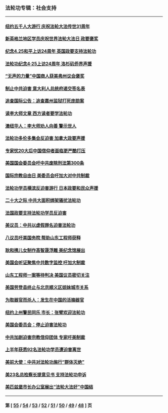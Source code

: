 ### 法轮功专辑：社会支持
---
#### [纽约五千人大游行 庆祝法轮大法传世31周年](../../pages/nf4386/n13995110.md?05160430) 
#### [新英格兰地区学员庆祝世界法轮大法日 政要褒奖](../../pages/nf4386/n13990800.md?05160430) 
#### [纪念4.25和平上访24周年 英国政要支持法轮功](../../pages/nf4386/n13984057.md?05160430) 
#### [法轮功纪念4·25上访24周年 洛杉矶侨界声援](../../pages/nf4386/n13978796.md?05160430) 
#### [“无声的力量”中国商人获美弗州议会褒奖](../../pages/nf4386/n13941208.md?05160430) 
#### [制止中共迫害 意大利人总统府递交签名表](../../pages/nf4386/n13933726.md?05160430) 
#### [追查国际公告：追查嘉州监狱打死庞勋案](../../pages/nf4386/n13933461.md?05160430) 
#### [读李大师文章 西方读者要学法轮功](../../pages/nf4386/n13925142.md?05160430) 
#### [澳纽华人：李大师劝人向善 警示世人](../../pages/nf4386/n13924146.md?05160430) 
#### [法轮功多伦多集会反迫害 加拿大政要声援](../../pages/nf4386/n13881303.md?05160430) 
#### [专家忧20大后中国信仰者面临更严酷打压](../../pages/nf4386/n13874993.md?05160430) 
#### [美国国会委员会吁中共废除刑法第300条](../../pages/nf4386/n13868121.md?05160430) 
#### [国际宗教自由日 美委员会吁加大对中共制裁](../../pages/nf4386/n13855021.md?05160430) 
#### [法轮功学员横滨反迫害游行 日本政要和民众声援](../../pages/nf4386/n13847132.md?05160430) 
#### [二十大之际 中共大面积绑架骚扰法轮功](../../pages/nf4386/n13846381.md?05160430) 
#### [法国政要支持法轮功学员反迫害](../../pages/nf4386/n13841970.md?05160430) 
#### [美议员：中共以虚假罪名迫害法轮功](../../pages/nf4386/n13841083.md?05160430) 
#### [八议员吁美国务院 帮助山东工程师获释](../../pages/nf4386/n13836379.md?05160430) 
#### [耿和携儿女制作高智晟浮雕 美纪念馆展出](../../pages/nf4386/n13829624.md?05160430) 
#### [美国会听证聚焦中共数字监控 吁加大制裁](../../pages/nf4386/n13825083.md?05160430) 
#### [山东工程师一案等待判决 美国议员密切关注](../../pages/nf4386/n13815065.md?05160430) 
#### [美国劳登县终止与北京顺义区姐妹城市关系](../../pages/nf4386/n13811030.md?05160430) 
#### [为取器官而杀人：发生在中国的活摘器官](../../pages/nf4386/n13794731.md?05160430) 
#### [纽约上州警民同乐 市长：张臂欢迎法轮功](../../pages/nf4386/n13794375.md?05160430) 
#### [美国会委员会：停止迫害法轮功](../../pages/nf4386/n13788164.md?05160430) 
#### [中共加剧迫害宗教信仰团体 专家吁美制裁](../../pages/nf4386/n13780252.md?05160430) 
#### [上半年获悉92名法轮功学员遭迫害离世](../../pages/nf4386/n13772701.md?05160430) 
#### [美前大使：中共对法轮功施行“群体灭绝”](../../pages/nf4386/n13771705.md?05160430) 
#### [美23名总检察长提意见书 支持法轮功申诉](../../pages/nf4386/n13766596.md?05160430) 
#### [美匹兹堡市长办公室展出“法轮大法好”中国结](../../pages/nf4386/n13749721.md?05160430) 

---
#### 第 [ [55](./55.md?05160430) / [54](./54.md?05160430) / [53](./53.md?05160430) / [52](./52.md?05160430) / [51](./51.md?05160430) / [50](./50.md?05160430) / [49](./49.md?05160430) / [48](./48.md?05160430) ] 页

